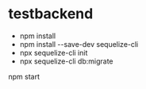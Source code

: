 # testbackend

- npm install
- npm install --save-dev sequelize-cli
- npx sequelize-cli init
- npx sequelize-cli db:migrate

npm start
